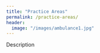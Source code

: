 ```yaml
---
title: "Practice Areas"
permalink: /practice-areas/
header:
  image: "/images/ambulance1.jpg"
---
```


Description
